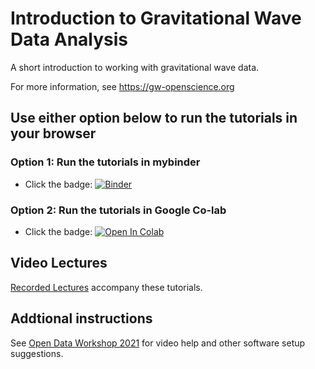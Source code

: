 # Introduction to Gravitational Wave Data Analysis

A short introduction to working with gravitational wave data.

For more information, see https://gw-openscience.org

## Use either option below to run the tutorials in your browser

### Option 1: Run the tutorials in mybinder

 * Click the badge:   [![Binder](https://mybinder.org/badge_logo.svg)](https://mybinder.org/v2/gh/jkanner/gw-intro/main)

### Option 2: Run the tutorials in Google Co-lab

* Click the badge: [![Open In Colab](https://colab.research.google.com/assets/colab-badge.svg)](https://colab.research.google.com/github/jkanner/gw-intro/blob/main)

## Video Lectures

[Recorded Lectures](https://labcit.ligo.caltech.edu/~jkanner/gwosc/intro-course/) accompany these tutorials.

## Addtional instructions

See [Open Data Workshop 2021](https://github.com/gw-odw/odw-2021/blob/master/setup.md) for video help and other software setup suggestions.
